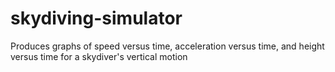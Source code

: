 # skydiving-simulator
Produces graphs of speed versus time, acceleration versus time, and height versus time for a skydiver's vertical motion
